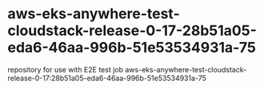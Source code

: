 # aws-eks-anywhere-test-cloudstack-release-0-17-28b51a05-eda6-46aa-996b-51e53534931a-75
repository for use with E2E test job aws-eks-anywhere-test-cloudstack-release-0-17:28b51a05-eda6-46aa-996b-51e53534931a-75
